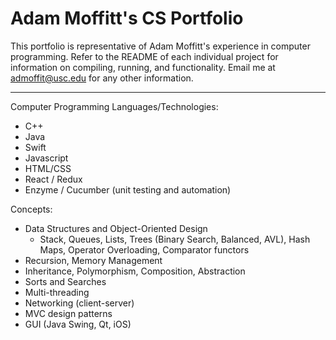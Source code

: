 # Adam Moffitt's CS Portfolio

This portfolio is representative of Adam Moffitt's experience in computer programming. Refer to the README of each individual project for information on compiling, running, and functionality. Email me at admoffit@usc.edu for any other information.

----

Computer Programming Languages/Technologies: 
  * C++
  * Java
  * Swift
  * Javascript
  * HTML/CSS
  * React / Redux
  * Enzyme / Cucumber (unit testing and automation)

Concepts:
  * Data Structures and Object-Oriented Design
      * Stack, Queues, Lists, Trees (Binary Search, Balanced, AVL), Hash Maps,
		Operator Overloading, Comparator functors  
  * Recursion, Memory Management  
  * Inheritance, Polymorphism, Composition, Abstraction
  * Sorts and Searches  
  * Multi-threading
  * Networking (client-server)
  * MVC design patterns
  * GUI (Java Swing, Qt, iOS)
